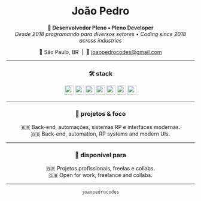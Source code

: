 <h1 align="center">João Pedro</h1>
<p align="center">
  <strong>🧠 Desenvolvedor Pleno • Pleno Developer</strong><br/>
  <em>Desde 2018 programando para diversos setores • Coding since 2018 across industries</em>
</p>

<p align="center">
  📍 São Paulo, BR &nbsp;|&nbsp;
  📧 <a href="mailto:joaopedrocodes@gmail.com">joaopedrocodes@gmail.com</a>
</p>

---

<div align="center">

### 🛠️ stack

<img src="https://cdn.jsdelivr.net/gh/devicons/devicon/icons/lua/lua-original.svg" height="24" />
<img src="https://cdn.jsdelivr.net/gh/devicons/devicon/icons/typescript/typescript-original.svg" height="24" />
<img src="https://cdn.jsdelivr.net/gh/devicons/devicon/icons/javascript/javascript-original.svg" height="24" />
<img src="https://cdn.jsdelivr.net/gh/devicons/devicon/icons/react/react-original.svg" height="24" />
<img src="https://cdn.jsdelivr.net/gh/devicons/devicon/icons/nodejs/nodejs-original.svg" height="24" />
<img src="https://cdn.jsdelivr.net/gh/devicons/devicon/icons/mysql/mysql-original.svg" height="24" />
<img src="https://cdn.jsdelivr.net/gh/devicons/devicon/icons/docker/docker-original.svg" height="24" />

</div>

---

<div align="center">

### 📌 projetos & foco  
🇧🇷 Back-end, automações, sistemas RP e interfaces modernas.  
🇬🇧 Back-end, automation, RP systems and modern UIs.

</div>

---

<div align="center">
  
### 🤝 disponível para  
🇧🇷 Projetos profissionais, freelas e collabs.  
🇬🇧 Open for work, freelance and collabs.

</div>

---

<p align="center"><code style="opacity: 0.8;">joaopedrocodes</code></p>
